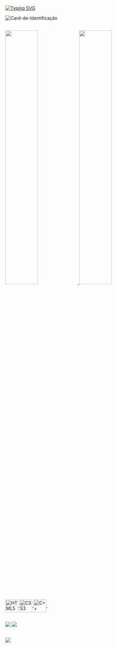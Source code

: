 ##
[![Typing SVG](https://readme-typing-svg.demolab.com/?font=Exo+2&lines=First+line+of+text;Second+line+of+text&repeat=false)](https://git.io/typing-svg)

<img alt="Card-de-Identificação"/>

##

<div align="top">
  <a href="https://github.com/gothlul">
  <img width="45%" heigth="180em" align="top" src="https://github-readme-stats.vercel.app/api?username=gothlul&show_icons=true&hide_border=true&bg_color=080808&include_all_commits=true&cont_private=true&title_color=ed4040&icon_color=ed4040&text_color=ffffff&margin-w=10px"/>
  <img width="45%" heigth="180em" align="rigth" src="https://github-readme-stats.vercel.app/api/top-langs?username=gothlul&layout=compact&langs_count=16&hide_border=true&bg_color=080808&title_color=ed4040&icon_color=ed4040&text_color=ffffff&margin-w=10px"/>
</div><br>

<div>
  <img alt="HTML5" align="center" width="40px" src="https://cdn.jsdelivr.net/gh/devicons/devicon/icons/html5/html5-original.svg" />
  <img alt="CSS3" align="center" width="40px" src="https://cdn.jsdelivr.net/gh/devicons/devicon/icons/css3/css3-original.svg" />
  <img alt="C++" align="center" width="40px" src="https://cdn.jsdelivr.net/gh/devicons/devicon/icons/cplusplus/cplusplus-original.svg" />
  <img gif >
</div>

##

<div style="width:200px;heigth:200px;background-color:#ffffff;">
  <a href="https://www.linkedin.com/in/lucas-rasoppi-6b8000207/" target="_blank"><img src="https://img.shields.io/badge/linkedin-303030.svg?style=for-the-badge&logo=linkedin&logoColor=white" target="_blank"/></a>
  <a href="mailto:lrasoppi11@gmail.com" target="_blank"><img src="https://img.shields.io/badge/Gmail-303030?style=for-the-badge&logo=gmail&logoColor=white" target="_blank"/></a>
</div>
  
 ##
 
<p>
  <img src="https://github-profile-trophy.vercel.app/?username=gothlul&row=2&column=3&margin-w=10px&margin-h=10px&theme=onestar"/>
</p>
  
